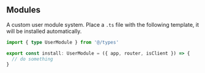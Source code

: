 ## Modules

A custom user module system. Place a `.ts` file with the following template, it will be installed automatically.

```ts
import { type UserModule } from '@/types'

export const install: UserModule = ({ app, router, isClient }) => {
  // do something
}
```
